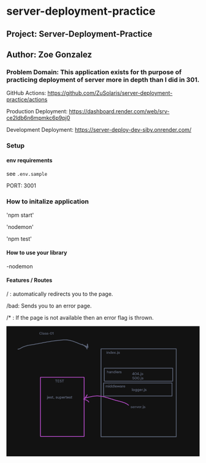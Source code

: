 # server-deployment-practice

## Project: Server-Deployment-Practice

## Author: Zoe Gonzalez

### Problem Domain: This application exists for th purpose of practicing deployment of server more in depth than I did in 301.



GitHub Actions: https://github.com/ZuSolaris/server-deployment-practice/actions

Production Deployment: https://dashboard.render.com/web/srv-ce2ldb6n6mpmkc6p9pj0

Development Deployment: https://server-deploy-dev-siby.onrender.com/

### Setup

#### env requirements

see `.env.sample`

PORT: 3001 

### How to initalize application

'npm start'

'nodemon'

'npm test'



#### How to use your library

-nodemon

#### Features / Routes

/ : automatically redirects you to the page.

/bad: Sends you to an error page.

/* : If the page is not available then an error flag is thrown. 

![Workflow](Wrkflw.PNG)